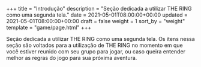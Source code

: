 +++
title = "Introdução"
description = "Seção dedicada a utilizar THE RING como uma segunda tela."
date = 2021-05-01T08:00:00+00:00
updated = 2021-05-01T08:00:00+00:00
draft = false
weight = 1
sort_by = "weight"
template = "game/page.html"
+++

Seção dedicada a utilizar THE RING como uma segunda tela. Os itens nessa seção são voltados para a utilização de THE RING no momento em que você estiver reunido com seu grupo para jogar, ou caso queira entender melhor as regras do jogo para sua próxima aventura.
